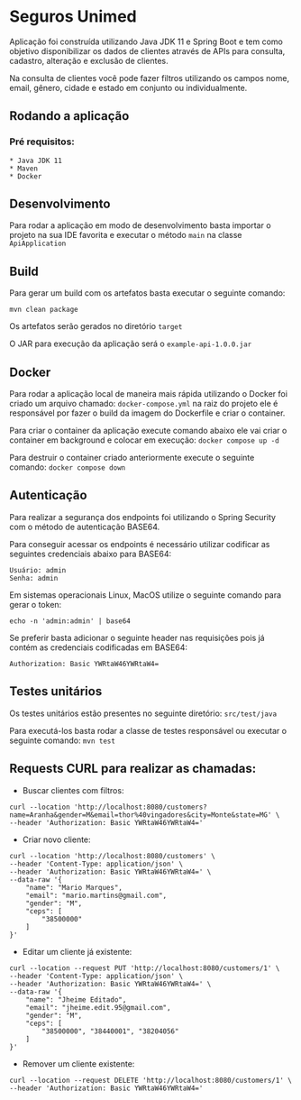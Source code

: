 # Seguros Unimed

Aplicação foi construída utilizando Java JDK 11 e Spring Boot e tem como objetivo disponibilizar os dados de clientes através de APIs para consulta, cadastro, alteração e exclusão de clientes.

Na consulta de clientes você pode fazer filtros utilizando os campos nome, email, gênero, cidade e estado em conjunto ou individualmente.

## Rodando a aplicação

### Pré requisitos:
```text
* Java JDK 11
* Maven
* Docker
```

## Desenvolvimento

Para rodar a aplicação em modo de desenvolvimento basta importar o projeto na sua IDE favorita e executar o método `main` na classe `ApiApplication`

## Build

Para gerar um build com os artefatos basta executar o seguinte comando:

`mvn clean package`

Os artefatos serão gerados no diretório `target`

O JAR para execução da aplicação será o `example-api-1.0.0.jar`

## Docker

Para rodar a aplicação local de maneira mais rápida utilizando o Docker foi criado um arquivo chamado: `docker-compose.yml` na raiz do projeto ele é responsável por fazer o build da imagem do Dockerfile e criar o container.

Para criar o container da aplicação execute comando abaixo ele vai criar o container em background e colocar em execução:
`docker compose up -d`

Para destruir o container criado anteriormente execute o seguinte comando:
`docker compose down`

## Autenticação

Para realizar a segurança dos endpoints foi utilizando o Spring Security com o método de autenticação BASE64.

Para conseguir acessar os endpoints é necessário utilizar codificar as seguintes credenciais abaixo para BASE64:

```text
Usuário: admin
Senha: admin
```

Em sistemas operacionais Linux, MacOS utilize o seguinte comando para gerar o token:
```text
echo -n 'admin:admin' | base64
```

Se preferir basta adicionar o seguinte header nas requisições pois já contém as credenciais codificadas em BASE64:
```text
Authorization: Basic YWRtaW46YWRtaW4=
```

## Testes unitários
Os testes unitários estão presentes no seguinte diretório: `src/test/java`

Para executá-los basta rodar a classe de testes responsável ou executar o seguinte comando:
`mvn test`

## Requests CURL para realizar as chamadas:

- Buscar clientes com filtros:

```text
curl --location 'http://localhost:8080/customers?name=Aranha&gender=M&email=thor%40vingadores&city=Monte&state=MG' \
--header 'Authorization: Basic YWRtaW46YWRtaW4='
```


- Criar novo cliente:

```text
curl --location 'http://localhost:8080/customers' \
--header 'Content-Type: application/json' \
--header 'Authorization: Basic YWRtaW46YWRtaW4=' \
--data-raw '{
    "name": "Mario Marques",
    "email": "mario.martins@gmail.com",
    "gender": "M",
    "ceps": [
        "38500000"
    ]
}'
```


- Editar um cliente já existente:

```text
curl --location --request PUT 'http://localhost:8080/customers/1' \
--header 'Content-Type: application/json' \
--header 'Authorization: Basic YWRtaW46YWRtaW4=' \
--data-raw '{
    "name": "Jheime Editado",
    "email": "jheime.edit.95@gmail.com",
    "gender": "M",
    "ceps": [
        "38500000", "38440001", "38204056"
    ]
}'
```


- Remover um cliente existente:

```text
curl --location --request DELETE 'http://localhost:8080/customers/1' \
--header 'Authorization: Basic YWRtaW46YWRtaW4='
```

